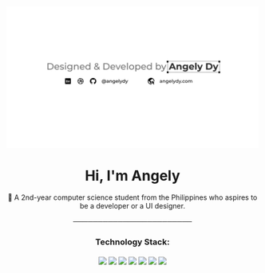 <img align='center' src="banner01.png">
<h1 align="center">
  Hi, I'm Angely
</h1>
<p align="center"> 
  🌱 A 2nd-year computer science student from the Philippines who aspires to be a developer or a UI designer.
</p>
<p align='center'>
  ────────────────────────
</p>
<h3 align='center'>
  Technology Stack:
  <br><br>
  <img src="https://img.icons8.com/color/48/000000/html-5--v1.png"/>
  <img src="https://img.icons8.com/color/48/000000/css3.png"/>
  <img src="https://img.icons8.com/color/48/000000/sass.png"/>
  <img src="https://img.icons8.com/color/48/000000/javascript--v1.png"/>
  <img src="https://img.icons8.com/color/48/000000/python--v1.png"/>
  <img src="https://img.icons8.com/color/48/000000/java-coffee-cup-logo--v1.png"/>
  <img src="https://img.icons8.com/color/48/000000/figma--v1.png"/>
</h3>
<br>
